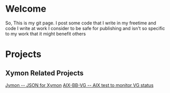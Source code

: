 # Welcome 
So, This is my git page. I post some code that I write in my freetime and code I write at work I consider to be safe for publishing and 
isn't so specific to my work that it might benefit others

# Projects

## Xymon Related Projects

[Jymon -- JSON for Xymon](https://github.com/gbit-is/Jymon)
[AIX-BB-VG -- AIX test to monitor VG status](https://github.com/gbit-is/aix-bb-vg)
